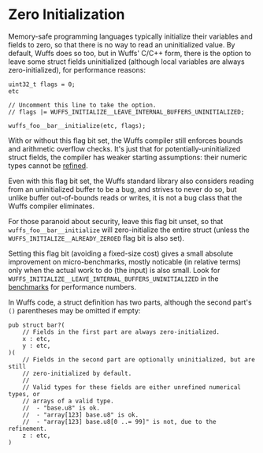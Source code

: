 # Zero Initialization

Memory-safe programming languages typically initialize their variables and
fields to zero, so that there is no way to read an uninitialized value. By
default, Wuffs does so too, but in Wuffs' C/C++ form, there is the option to
leave some struct fields uninitialized (although local variables are always
zero-initialized), for performance reasons:

```
uint32_t flags = 0;
etc

// Uncomment this line to take the option.
// flags |= WUFFS_INITIALIZE__LEAVE_INTERNAL_BUFFERS_UNINITIALIZED;

wuffs_foo__bar__initialize(etc, flags);
```

With or without this flag bit set, the Wuffs compiler still enforces bounds and
arithmetic overflow checks. It's just that for potentially-uninitialized struct
fields, the compiler has weaker starting assumptions: their numeric types
cannot be
[refined](https://github.com/google/wuffs/blob/master/doc/glossary.md#refinement-type).

Even with this flag bit set, the Wuffs standard library also considers reading
from an uninitialized buffer to be a bug, and strives to never do so, but
unlike buffer out-of-bounds reads or writes, it is not a bug class that the
Wuffs compiler eliminates.

For those paranoid about security, leave this flag bit unset, so that
`wuffs_foo__bar__initialize` will zero-initialize the entire struct (unless the
`WUFFS_INITIALIZE__ALREADY_ZEROED` flag bit is also set).

Setting this flag bit (avoiding a fixed-size cost) gives a small absolute
improvement on micro-benchmarks, mostly noticable (in relative terms) only when
the actual work to do (the input) is also small. Look for
`WUFFS_INITIALIZE__LEAVE_INTERNAL_BUFFERS_UNINITIALIZED` in the
[benchmarks](https://github.com/google/wuffs/blob/master/doc/benchmarks.md) for
performance numbers.

In Wuffs code, a struct definition has two parts, although the second part's
`()` parentheses may be omitted if empty:

```
pub struct bar?(
    // Fields in the first part are always zero-initialized.
    x : etc,
    y : etc,
)(
    // Fields in the second part are optionally uninitialized, but are still
    // zero-initialized by default.
    //
    // Valid types for these fields are either unrefined numerical types, or
    // arrays of a valid type.
    //  - "base.u8" is ok.
    //  - "array[123] base.u8" is ok.
    //  - "array[123] base.u8[0 ..= 99]" is not, due to the refinement.
    z : etc,
)
```

